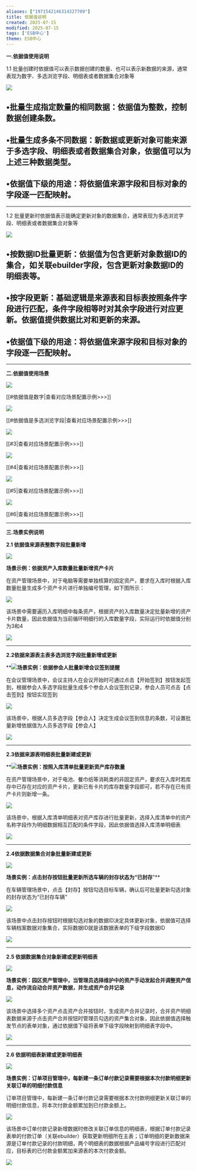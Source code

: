 ```yaml
---
aliases: ["1971542146314327709"]
title: 依据值说明
created: 2025-07-15
modified: 2025-07-15
tags: ['ESB中心']
theme: ESB中心
---
```


**一.依据值使用说明**

1.1 批量创建时依据值可以表示数据创建的数量、也可以表示新数据的来源，通常表现为数字、多选浏览字段、明细表或者数据集合对象等

![](2d6149ec6f15e58023e545dd6bcddeb2.jpg)

## •批量生成指定数量的相同数据：依据值为整数，控制数据创建条数。

## •批量生成多条不同数据：新数据或更新对象可能来源于多选字段、明细表或者数据集合对象，依据值可以为上述三种数据类型。

## •依据值下级的用途：将依据值来源字段和目标对象的字段逐一匹配映射。

---

1.2 批量更新时依据值表示能确定更新对象的数据集合，通常表现为多选浏览字段、明细表或者数据集合对象等

![](824ee97953cd3ae988f3d4b4627842ef.jpg)

## •按数据ID批量更新：依据值为包含更新对象数据ID的集合，如关联ebuilder字段，包含更新对象数据ID的明细表等。

## •按字段更新：基础逻辑是来源表和目标表按照条件字段进行匹配，条件字段相等时对其余字段进行对应更新。依据值提供数据比对和更新的来源。

## •依据值下级的用途：将依据值来源字段和目标对象的字段逐一匹配映射。

---

**二.依据值使用场景**

![](99bbebf0f237d8ed73e2b03fe6a4be82.jpg)

[[#依据值是数字|查看对应场景配置示例>>>]]

![](2c64f7ed9fb077880e77c34b5e2a6f35.jpg)

[[#依据值是多选浏览字段|查看对应场景配置示例>>>]]

![](101d37779539c415b050ce6f55be7372.jpg)

[[#3|查看对应场景配置示例>>>]]

![](255e52775801d8dc008568f67732b754.jpg)

[[#4|查看对应场景配置示例>>>]]

![](e28dec885de5b23359ccedb887e165b2.jpg)

[[#5|查看对应场景配置示例>>>]]

![](f8fa567c607fc38db36f85bafc25db2a.jpg)

[[#6|查看对应场景配置示例>>>]]

---

**三.场景实例说明**

**2.1 依据值来源表整数字段批量新增**

**![](b3b147f014c3b1703f0b3d63818484b8.jpg)**

**场景示例：依据资产入库数量批量新增资产卡片**

在资产管理场景中，对于电脑等需要单独核算的固定资产，要求在入库时根据入库数量批量生成多个资产卡片进行单独编号管理，如下图所示：

![](99b93194bb3df8c0e8dcbbd692ce7c58.jpg)

该场景中需要遍历入库明细中每条资产，根据资产的入库数量决定批量新增的资产卡片数量，因此依据值为当前循环明细行的入库数量字段，实际运行时依据值分别为3和4

![](2f3e505c52bc150444f9a1923b88cfcc.jpg)

---

**2.2依据来源表主表多选浏览字段批量新增或更新**

**![](ff697d8d4b972e26b81a2f0c6be0fad1.jpg)**场景实例：依据参会人批量新增会议签到提醒**

在会议管理场景中，会议主持人在会议开始时可通过点击【开始签到】按钮发起签到，根据参会人多选字段批量生成多个参会人会议签到记录，参会人员可点击【点击签到】按钮实现签到

![](270fd22e4b6ad3b5ec6bcfaf8add257c.jpg)

该场景中，根据人员多选字段【参会人】决定生成会议签到信息的条数，可设置批量新增依据值为人员多选字段【参会人】

![](1d050cf1a9e9d4660f11756cb9434480.jpg)

---

**2.3依据来源表明细表批量新建或更新**

**![](87fd38ec7d669d7ee9ed36c23590a27f.jpg)**场景实例：按照入库清单批量更新资产库存数量**

在资产管理场景中，对于电池、餐巾纸等消耗类的非固定资产，要求在入库时若库存中已存在对应的资产卡片，更新已有卡片的库存数量字段即可，若不存在已有资产卡片则新增一条。

![](7087dd3f49bc231b3aade1a78fe2541b.jpg)

该场景中，根据入库清单明细表对资产库存进行批量更新，选择入库清单中的资产名称字段作为明细数据相互匹配的条件字段，因此依据值选择入库清单明细表

![](bffb0b832de205933f758f086be7cddf.jpg)

---

**2.4依据数据集合对象批量新建或更新**

**![](6c4ec0fc3fa4c33a31772ef2a51bedb8.jpg)**

**场景实例：点击封存按钮批量更新所选车辆的封存状态为“已封存**”**

在车辆管理场景中，点击【封存】按钮勾选目标车辆，确认后可批量更新勾选对象的封存状态为“已封存车辆”

![](1ee645883c7b9134acd9fc93b59dad45.jpg)

该场景中点击封存按钮时根据勾选对象的数据ID决定具体更新对象，依据值可选择车辆档案数据对象集合，实际数据ID就是该数据表单的下级字段数据ID

![](3f8488257fc0b41147c9679e03841b8a.jpg)

---

**2.5 依据数据集合对象新建或更新明细表**

![](02b4f013c3a5fd36fd6d6527405f65dd.jpg)

**场景实例：园区资产管理中，当管理员选择维护中的资产手动发起合并调整资产信息，动作流自动合并资产数据，并生成资产合并记录**

![](6168dc33225000874c6f6a634fe6537b.jpg)

该场景中选择多个资产点击资产合并按钮时，生成资产合并记录时，合并资产明细表数据来源于点击资产合并按钮时管理员勾选的资产集合对象，因此依据值选择触发节点的表单对象，通过依据值下级将表单下级字段映射到明细表字段中。

![](09d6eb5eb8353d7ca57f55c70cdf3d6f.jpg)

---

**2.6 依据明细表新建或更新明细表**

![](0bacbfc04523160d1470a8cde4fe5de6.jpg)

**场景实例：订单项目管理中，每新建一条订单付款记录需要根据本次付款明细更新关联订单的明细付款信息**

订单项目管理中，每新建一条订单付款记录需要根据本次付款明细更新关联订单的明细付款信息，将本次付款金额累加到已付款金额上。

![](cd365e89cca4ce9d0d2caabb1fb01951.jpg)

该场景中订单付款记录新增数据时修改关联订单信息的明细表，根据订单付款记录表单的付款订单（关联ebuilder）获取更新明细所在主表；订单明细的更新数据来源是订单付款记录的付款明细，两个明细表的数据根据产品编号字段进行匹配对应，目标表的已付款金额累加来源表的本次付款金额。

![](8eecb2baa482c1ea1b52a941bdb51e85.jpg)